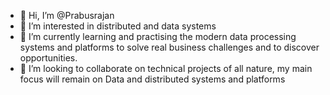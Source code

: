 - 👋 Hi, I’m @Prabusrajan
- 👀 I’m interested in distributed and data systems
- 🌱 I’m currently learning and practising the modern data processing systems and platforms to solve real business challenges and to discover opportunities.
- 💞️ I’m looking to collaborate on technical projects of all nature, my main focus will remain on Data and distributed systems and platforms

<!---
Prabusrajan/Prabusrajan is a ✨ special ✨ repository because its `README.md` (this file) appears on your GitHub profile.
You can click the Preview link to take a look at your changes.
--->
